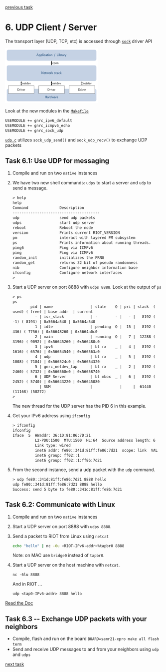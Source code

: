 [previous task](../task-05)

# 6. UDP Client / Server

The transport layer (UDP, TCP, etc) is accessed through [`sock`](https://doc.riot-os.org/group__net__sock.html) driver API

![Networking overview](../overview-net.png)

Look at the new modules in the [`Makefile`](Makefile)
```
USEMODULE += gnrc_ipv6_default
USEMODULE += gnrc_icmpv6_echo
USEMODULE += gnrc_sock_udp
```

[`udp.c`](udp.c) utilizes `sock_udp_send()` and `sock_udp_recv()` to exchange UDP packets

## Task 6.1: Use UDP for messaging
1. Compile and run on two `native` instances
2. We have two new shell commands: `udps` to start a server and `udp` to send a message.
   ```
   > help
   help
   Command              Description
   ---------------------------------------
   udp                  send udp packets
   udps                 start udp server
   reboot               Reboot the node
   version              Prints current RIOT_VERSION
   pm                   interact with layered PM subsystem
   ps                   Prints information about running threads.
   ping6                Ping via ICMPv6
   ping                 Ping via ICMPv6
   random_init          initializes the PRNG
   random_get           returns 32 bit of pseudo randomness
   nib                  Configure neighbor information base
   ifconfig             Configure network interfaces
   >
   ```

3. Start a UDP server on port 8888 with `udps 8888`.
   Look at the output of `ps`
   ```
   > ps
   ps
           pid | name                 | state    Q | pri | stack  ( used) ( free) | base addr  | current
             - | isr_stack            | -        - |   - |   8192 (   -1) ( 8193) | 0x5664a540 | 0x5664a540
             1 | idle                 | pending  Q |  15 |   8192 (  436) ( 7756) | 0x56648260 | 0x5664a0c0
             2 | main                 | running  Q |   7 |  12288 ( 3196) ( 9092) | 0x56645260 | 0x566480c0
             3 | ipv6                 | bl rx    _ |   4 |   8192 ( 1616) ( 6576) | 0x56654540 | 0x566563a0
             4 | udp                  | bl rx    _ |   5 |   8192 ( 1008) ( 7184) | 0x566524c0 | 0x56654320
             5 | gnrc_netdev_tap      | bl rx    _ |   2 |   8192 ( 2460) ( 5732) | 0x566568e0 | 0x56658740
             6 | UDP Server           | bl mbox  _ |   6 |   8192 ( 2452) ( 5740) | 0x56643220 | 0x56645080
               | SUM                  |            |     |  61440 (11168) (50272)
   >
   ```
   The new thread for the UDP server has the PID 6 in this example.

4.  Get your IPv6 address using `ifconfig`
    ```
    > ifconfig
    ifconfig
    Iface  5  HWaddr: 36:1D:81:86:7D:21
              L2-PDU:1500  MTU:1500  HL:64  Source address length: 6
              Link type: wired
              inet6 addr: fe80::341d:81ff:fe86:7d21  scope: link  VAL
              inet6 group: ff02::1
              inet6 group: ff02::1:ff86:7d21
    ```

5.  From the second instance, send a udp packet with the `udp` command.
    ```
    > udp fe80::341d:81ff:fe86:7d21 8888 hello
    udp fe80::341d:81ff:fe86:7d21 8888 hello
    Success: send 5 byte to fe80::341d:81ff:fe86:7d21
    ```

## Task 6.2: Communicate with Linux
1.  Compile and run on two `native` instances
2.  Start a UDP server on port 8888 with `udps 8888`.
3.  Send a packet to RIOT from Linux using `netcat`
    ```sh
    echo "hello" | nc -6u <RIOT-IPv6-addr>%tapbr0 8888
    ```
    Note: on MAC use `bridge0` instead of `tapbr0`.

4.  Start a UDP server on the host machine with `netcat`.
    ```
    nc -6lu 8888
    ```
    And in RIOT ...
    ```
    udp <tap0-IPv6-addr> 8888 hello
    ```
[Read the Doc](https://doc.riot-os.org/group__net__sock.html)

## Task 6.3 -- Exchange UDP packets with your neighbors
* Compile, flash and run on the board `BOARD=samr21-xpro make all flash term`
* Send and receive UDP messages to and from your neighbors using `udp` and `udps`

[next task](../task-07)
